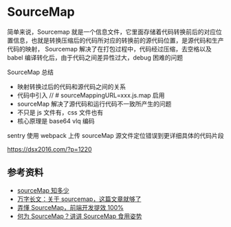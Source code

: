 # SourceMap

简单来说，Sourcemap 就是一个信息文件，它里面存储着代码转换前后的对应位置信息，也就是转换压缩后的代码所对应的转换前的源代码位置，是源代码和生产代码的映射， Sourcemap 解决了在打包过程中，代码经过压缩，去空格以及 babel 编译转化后，由于代码之间差异性过大，debug 困难的问题

SourceMap 总结

-   映射转换过后的代码和源代码之间的关系
-   代码中引入 // # sourceMappingURL=xxx.js.map 启用
-   sourceMap 解决了源代码和运行代码不一致所产生的问题
-   不只是 js 文件有，css 文件也有
-   核心原理是 base64 vlq 编码

sentry 使用 webpack 上传 sourceMap 源文件定位错误到更详细具体的代码片段

https://dsx2016.com/?p=1220

###

## 参考资料

-   [sourceMap 知多少](https://mp.weixin.qq.com/s?__biz=MzI1ODE4NzE1Nw==&mid=2247487962&idx=1&sn=ccaa072d3c6e5bad3689e0edf5590cc1&scene=21#wechat_redirect)
-   [万字长文：关于 sourcemap，这篇文章就够了](https://mp.weixin.qq.com/s/Q8g3ye8owv9HrFFFr7YhsQ)
-   [弄懂 SourceMap，前端开发提效 100%](https://mp.weixin.qq.com/s/kfJ5lqD4M-zT7qSx2sAVUQ)
-   [何为 SourceMap？讲讲 SourceMap 食用姿势](https://juejin.cn/post/7008039749747212319)
